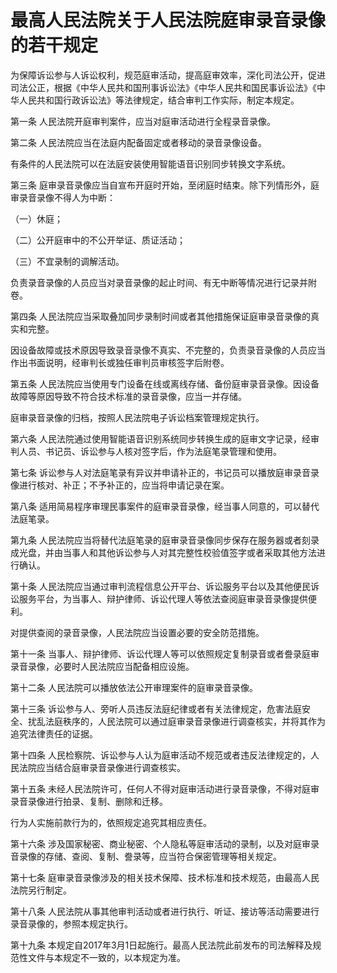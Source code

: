 # 最高人民法院关于人民法院庭审录音录像的若干规定

<!-- INFO END -->

为保障诉讼参与人诉讼权利，规范庭审活动，提高庭审效率，深化司法公开，促进司法公正，根据《中华人民共和国刑事诉讼法》《中华人民共和国民事诉讼法》《中华人民共和国行政诉讼法》等法律规定，结合审判工作实际，制定本规定。

第一条 人民法院开庭审判案件，应当对庭审活动进行全程录音录像。

第二条 人民法院应当在法庭内配备固定或者移动的录音录像设备。

有条件的人民法院可以在法庭安装使用智能语音识别同步转换文字系统。

第三条 庭审录音录像应当自宣布开庭时开始，至闭庭时结束。除下列情形外，庭审录音录像不得人为中断：

（一）休庭；

（二）公开庭审中的不公开举证、质证活动；

（三）不宜录制的调解活动。

负责录音录像的人员应当对录音录像的起止时间、有无中断等情况进行记录并附卷。

第四条 人民法院应当采取叠加同步录制时间或者其他措施保证庭审录音录像的真实和完整。

因设备故障或技术原因导致录音录像不真实、不完整的，负责录音录像的人员应当作出书面说明，经审判长或独任审判员审核签字后附卷。

第五条 人民法院应当使用专门设备在线或离线存储、备份庭审录音录像。因设备故障等原因导致不符合技术标准的录音录像，应当一并存储。

庭审录音录像的归档，按照人民法院电子诉讼档案管理规定执行。

第六条 人民法院通过使用智能语音识别系统同步转换生成的庭审文字记录，经审判人员、书记员、诉讼参与人核对签字后，作为法庭笔录管理和使用。

第七条 诉讼参与人对法庭笔录有异议并申请补正的，书记员可以播放庭审录音录像进行核对、补正；不予补正的，应当将申请记录在案。

第八条 适用简易程序审理民事案件的庭审录音录像，经当事人同意的，可以替代法庭笔录。

第九条 人民法院应当将替代法庭笔录的庭审录音录像同步保存在服务器或者刻录成光盘，并由当事人和其他诉讼参与人对其完整性校验值签字或者采取其他方法进行确认。

第十条 人民法院应当通过审判流程信息公开平台、诉讼服务平台以及其他便民诉讼服务平台，为当事人、辩护律师、诉讼代理人等依法查阅庭审录音录像提供便利。

对提供查阅的录音录像，人民法院应当设置必要的安全防范措施。

第十一条 当事人、辩护律师、诉讼代理人等可以依照规定复制录音或者誊录庭审录音录像，必要时人民法院应当配备相应设施。

第十二条 人民法院可以播放依法公开审理案件的庭审录音录像。

第十三条 诉讼参与人、旁听人员违反法庭纪律或者有关法律规定，危害法庭安全、扰乱法庭秩序的，人民法院可以通过庭审录音录像进行调查核实，并将其作为追究法律责任的证据。

第十四条 人民检察院、诉讼参与人认为庭审活动不规范或者违反法律规定的，人民法院应当结合庭审录音录像进行调查核实。

第十五条 未经人民法院许可，任何人不得对庭审活动进行录音录像，不得对庭审录音录像进行拍录、复制、删除和迁移。

行为人实施前款行为的，依照规定追究其相应责任。

第十六条 涉及国家秘密、商业秘密、个人隐私等庭审活动的录制，以及对庭审录音录像的存储、查阅、复制、誊录等，应当符合保密管理等相关规定。

第十七条 庭审录音录像涉及的相关技术保障、技术标准和技术规范，由最高人民法院另行制定。

第十八条 人民法院从事其他审判活动或者进行执行、听证、接访等活动需要进行录音录像的，参照本规定执行。

第十九条 本规定自2017年3月1日起施行。最高人民法院此前发布的司法解释及规范性文件与本规定不一致的，以本规定为准。